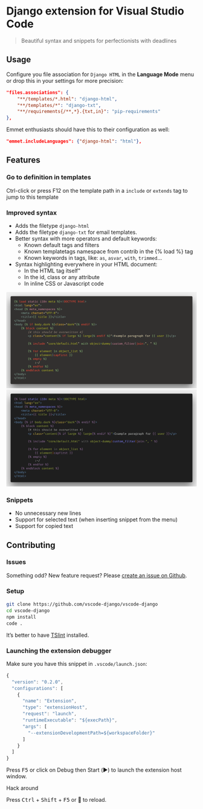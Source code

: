 # Django extension for Visual Studio Code

> Beautiful syntax and snippets for perfectionists with deadlines

## Usage

Configure you file association for `Django HTML` in the **Language Mode** menu
or drop this in your settings for more precision:

```json
"files.associations": {
    "**/templates/*.html": "django-html",
    "**/templates/*": "django-txt",
    "**/requirements{/**,*}.{txt,in}": "pip-requirements"
},
```

Emmet enthusiasts should have this to their configuration as well:

```json
"emmet.includeLanguages": {"django-html": "html"},
```

## Features

### Go to definition in templates

Ctrl-click or press F12 on the template path in a `include` or `extends` tag
to jump to this template

### Improved syntax

- Adds the filetype `django-html` 
- Adds the filetype `django-txt` for email templates.
- Better syntax with more operators and default keywords:
  - Known default tags and filters
  - Known templatetags namespace from contrib in the {% load %} tag
  - Known keywords in tags, like: `as`, `asvar`, `with`, `trimmed`…
- Syntax highlighting everywhere in your HTML document:
  - In the HTML tag itself"
  - In the id, class or any attribute
  - In inline CSS or Javascript code

![Syntax with Gruvbox](images/vscode-django-syntax-gruvbox.png)
![Syntax with Monokai](images/vscode-django-syntax-monokai.png)

### Snippets

- No unnecessary new lines
- Support for selected text (when inserting snippet from the menu)
- Support for copied text

## Contributing

### Issues

Something odd? New feature request?
Please [create an issue on Github](https://github.com/vscode-django/vscode-django/issues/new).

### Setup

```bash
git clone https://github.com/vscode-django/vscode-django
cd vscode-django
npm install
code .
```

It’s better to have [TSlint](https://marketplace.visualstudio.com/items?itemName=eg2.tslint) installed.


### Launching the extension debugger

Make sure you have this snippet in `.vscode/launch.json`:

```javascript
{
  "version": "0.2.0",
  "configurations": [
    {
      "name": "Extension",
      "type": "extensionHost",
      "request": "launch",
      "runtimeExecutable": "${execPath}",
      "args": [
        "--extensionDevelopmentPath=${workspaceFolder}"
      ]
    }
  ]
}
```

Press <kbd>F5</kbd> or click on Debug then Start (▶️) to launch the extension host window.

Hack around

Press <kbd>Ctrl</kbd> + <kbd>Shift</kbd> + <kbd>F5</kbd> or 🔄 to reload.
